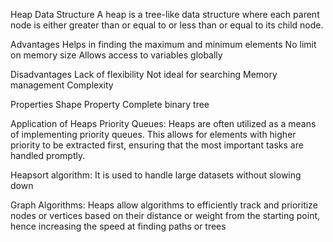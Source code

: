 Heap Data Structure
A heap is a tree-like data structure where each parent node is either greater than or equal to or less than or equal to its child node.

Advantages
Helps in finding the maximum and minimum elements
No limit on memory size
Allows access to variables globally

Disadvantages
Lack of flexibility
Not  ideal for searching
Memory management
Complexity

Properties
Shape Property
Complete binary tree

Application of Heaps
Priority Queues: Heaps are often utilized as a means of implementing priority queues. This allows for elements with higher priority to be extracted first, ensuring that the most important tasks are handled promptly.

Heapsort algorithm: It is used to handle large datasets  without slowing down

Graph Algorithms: Heaps allow algorithms to efficiently track and prioritize nodes or vertices based on their distance or weight from the starting point, hence increasing the speed at finding paths or trees
